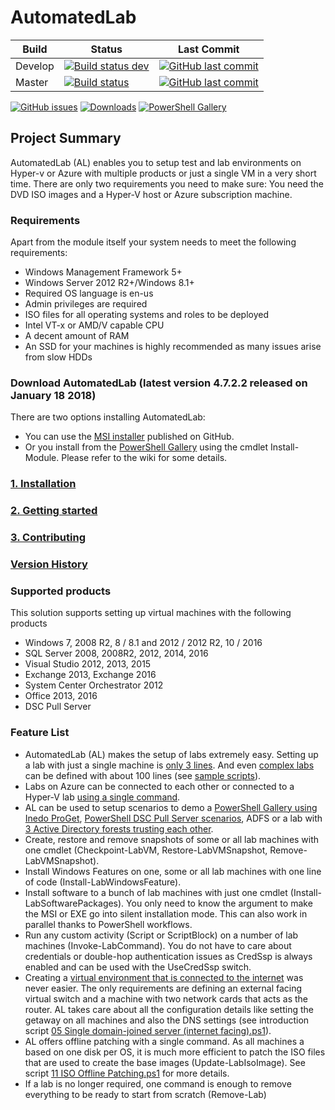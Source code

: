 # AutomatedLab

Build | Status | Last Commit
--- | --- | ---
Develop | [![Build status dev](https://ci.appveyor.com/api/projects/status/9yynk81k3k05nasp/branch/develop?svg=true)](https://ci.appveyor.com/project/automatedlab/automatedlab) | [![GitHub last commit](https://img.shields.io/github/last-commit/AutomatedLab/AutomatedLab/develop.svg)](https://github.com/AutomatedLab/AutomatedLab/tree/develop/)
Master | [![Build status](https://ci.appveyor.com/api/projects/status/9yynk81k3k05nasp/branch/master?svg=true)](https://ci.appveyor.com/project/automatedlab/automatedlab) | [![GitHub last commit](https://img.shields.io/github/last-commit/AutomatedLab/AutomatedLab/master.svg)](https://github.com/AutomatedLab/AutomatedLab/tree/master/)

[![GitHub issues](https://img.shields.io/github/issues/AutomatedLab/AutomatedLab.svg)](https://github.com/AutomatedLab/AutomatedLab/issues)
[![Downloads](https://img.shields.io/github/downloads/AutomatedLab/AutomatedLab/total.svg?label=Downloads&maxAge=999)](https://github.com/AutomatedLab/AutomatedLab/releases)
[![PowerShell Gallery](https://img.shields.io/powershellgallery/dt/AutomatedLab.svg)](https://www.powershellgallery.com/packages/AutomatedLab/)

## Project Summary

AutomatedLab (AL) enables you to setup test and lab environments on Hyper-v or Azure with multiple products or just a single VM in a very short time. There are only two requirements you need to make sure: You need the DVD ISO images and a Hyper-V host or Azure subscription machine.

### Requirements

Apart from the module itself your system needs to meet the following requirements:

- Windows Management Framework 5+
- Windows Server 2012 R2+/Windows 8.1+
- Required OS language is en-us
- Admin privileges are required
- ISO files for all operating systems and roles to be deployed
- Intel VT-x or AMD/V capable CPU
- A decent amount of RAM
- An SSD for your machines is highly recommended as many issues arise from slow HDDs

### Download AutomatedLab (latest version 4.7.2.2 released on January 18 2018)

There are two options installing AutomatedLab:
- You can use the [MSI installer](https://github.com/AutomatedLab/AutomatedLab/releases) published on GitHub.
- Or you install from the [PowerShell Gallery](https://www.powershellgallery.com/packages/AutomatedLab/) using the cmdlet Install-Module. Please refer to the wiki for some details.

### [1. Installation](https://github.com/AutomatedLab/AutomatedLab/wiki/1.-Installation)

### [2. Getting started](https://github.com/AutomatedLab/AutomatedLab/wiki/2.-Getting-Started)

### [3. Contributing](https://github.com/AutomatedLab/AutomatedLab/blob/master/CONTRIBUTING.md)

### [Version History](https://github.com/AutomatedLab/AutomatedLab/wiki/Version-History)

### Supported products

This solution supports setting up virtual machines with the following products

- Windows 7, 2008 R2, 8 / 8.1 and 2012 / 2012 R2, 10 / 2016
- SQL Server 2008, 2008R2, 2012, 2014, 2016
- Visual Studio 2012, 2013, 2015
- Exchange 2013, Exchange 2016
- System Center Orchestrator 2012
- Office 2013, 2016
- DSC Pull Server

### Feature List

- AutomatedLab (AL) makes the setup of labs extremely easy. Setting up a lab with just a single machine is [only 3 lines](https://github.com/AutomatedLab/AutomatedLab/blob/master/LabSources/SampleScripts/Introduction/01%20Single%20Win10%20Client.ps1). And even [complex labs](https://github.com/AutomatedLab/AutomatedLab/blob/master/LabSources/SampleScripts/HyperV/BigLab%202012R2%20EX%20SQL%20ORCH%20VS%20OFF.ps1) can be defined with about 100 lines (see [sample scripts](https://github.com/AutomatedLab/AutomatedLab/tree/master/SampleScripts)).
- Labs on Azure can be connected to each other or connected to a Hyper-V lab [using a single command](https://github.com/AutomatedLab/AutomatedLab/wiki/Connect-on-premises-and-cloud-labs).
- AL can be used to setup scenarios to demo a [PowerShell Gallery using Inedo ProGet](https://github.com/AutomatedLab/AutomatedLab/blob/master/LabSources/SampleScripts/Scenarios/ProGet%20Lab%20-%20HyperV.ps1), [PowerShell DSC Pull Server scenarios](https://github.com/AutomatedLab/AutomatedLab/blob/master/LabSources/SampleScripts/Scenarios/DSC%20Pull%20Scenario%201%20(Pull%20Configuration).ps1), ADFS or a lab with [3 Active Directory forests trusting each other](https://github.com/AutomatedLab/AutomatedLab/blob/master/LabSources/SampleScripts/Scenarios/Multi-AD%20Forest%20with%20Trusts.ps1).
- Create, restore and remove snapshots of some or all lab machines with one cmdlet (Checkpoint-LabVM, Restore-LabVMSnapshot, Remove-LabVMSnapshot).
- Install Windows Features on one, some or all lab machines with one line of code (Install-LabWindowsFeature).
- Install software to a bunch of lab machines with just one cmdlet (Install-LabSoftwarePackages). You only need to know the argument to make the MSI or EXE go into silent installation mode. This can also work in parallel thanks to PowerShell workflows.
- Run any custom activity (Script or ScriptBlock) on a number of lab machines (Invoke-LabCommand). You do not have to care about credentials or double-hop authentication issues as CredSsp is always enabled and can be used with the UseCredSsp switch.
- Creating a [virtual environment that is connected to the internet](https://github.com/AutomatedLab/AutomatedLab/blob/master/LabSources/SampleScripts/Introduction/05%20Single%20domain-joined%20server%20(internet%20facing).ps1) was never easier. The only requirements are defining an external facing virtual switch and a machine with two network cards that acts as the router. AL takes care about all the configuration details like setting the getaway on all machines and also the DNS settings (see introduction script [05 Single domain-joined server (internet facing).ps1](https://github.com/AutomatedLab/AutomatedLab/blob/master/LabSources/SampleScripts/Introduction/05%20Single%20domain-joined%20server%20(internet%20facing).ps1)).
- AL offers offline patching with a single command. As all machines a based on one disk per OS, it is much more efficient to patch the ISO files that are used to create the base images (Update-LabIsoImage). See script [11 ISO Offline Patching.ps1](https://github.com/AutomatedLab/AutomatedLab/blob/master/LabSources/SampleScripts/Introduction/11%20ISO%20Offline%20Patching.ps1) for more details.
- If a lab is no longer required, one command is enough to remove everything to be ready to start from scratch (Remove-Lab)
